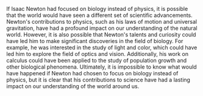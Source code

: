 If Isaac Newton had focused on biology instead of physics, it is possible that the world would have seen a different set of scientific advancements. Newton's contributions to physics, such as his laws of motion and universal gravitation, have had a profound impact on our understanding of the natural world. However, it is also possible that Newton's talents and curiosity could have led him to make significant discoveries in the field of biology. For example, he was interested in the study of light and color, which could have led him to explore the field of optics and vision. Additionally, his work on calculus could have been applied to the study of population growth and other biological phenomena. Ultimately, it is impossible to know what would have happened if Newton had chosen to focus on biology instead of physics, but it is clear that his contributions to science have had a lasting impact on our understanding of the world around us.